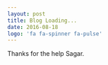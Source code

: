 ```yaml
---
layout: post
title: Blog Loading...
date: 2016-08-18
logo: 'fa fa-spinner fa-pulse'
---
```


Thanks for the help Sagar.
